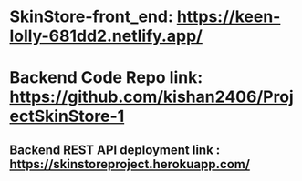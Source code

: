 

#  SkinStore-front_end: https://keen-lolly-681dd2.netlify.app/

# Backend Code Repo link: https://github.com/kishan2406/ProjectSkinStore-1

## Backend REST API deployment link : https://skinstoreproject.herokuapp.com/
